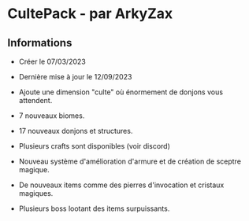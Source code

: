 # CultePack - par ArkyZax

## Informations

- Créer le 07/03/2023
- Dernière mise à jour le 12/09/2023

- Ajoute une dimension "culte" où énormement de donjons vous attendent.
- 7 nouveaux biomes.
- 17 nouveaux donjons et structures.
- Plusieurs crafts sont disponibles (voir discord)
- Nouveau système d'amélioration d'armure et de création de sceptre magique.
- De nouveaux items comme des pierres d'invocation et cristaux magiques.
- Plusieurs boss lootant des items surpuissants.
  
 
